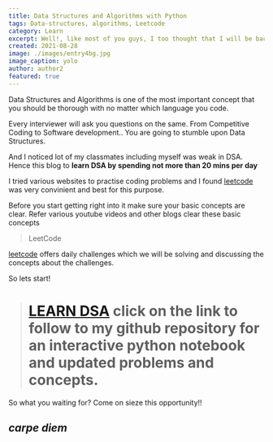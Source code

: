 ```yaml
---
title: Data Structures and Algorithms with Python
tags: Data-structures, algorithms, Leetcode
category: Learn
excerpt: Well!, like most of you guys, I too thought that I will be back within 2 weeks when we were sent home due to covid in March 2020.Like you....
created: 2021-08-28
image: ./images/entry4bg.jpg
image_caption: yolo
author: author2
featured: true
---
```


Data Structures and Algorithms is one of the most important concept that you should be thorough with no matter which language you code.

Every interviewer will ask you questions on the same.
From Competitive Coding to Software development.. You are going to stumble upon Data Structures. 

And I noticed lot of my classmates including myself was weak in DSA. Hence this blog to **learn DSA by spending not more than 20 mins per day**

I tried various websites to practise coding problems and I found <span style="color:blue">[leetcode](https://leetcode.com) </span> was very convinient and best for this purpose.

Before you start getting right into it make sure your basic concepts are clear. Refer various youtube videos and other blogs clear these basic concepts

> LeetCode

<span style="color:blue">[leetcode](https://leetcode.com) </span> offers daily challenges which we will be solving and discussing the concepts about the challenges.

So lets start!

> # <span style="color:blue">[LEARN DSA](https://github.com/kiransbaliga/DSA-with-leetcode/blob/main/LeetCode.ipynb) </span> click on the link to follow to my github repository for an interactive python notebook and updated problems and concepts.


So what you waiting for? 
Come on sieze this opportunity!!

## *carpe diem*